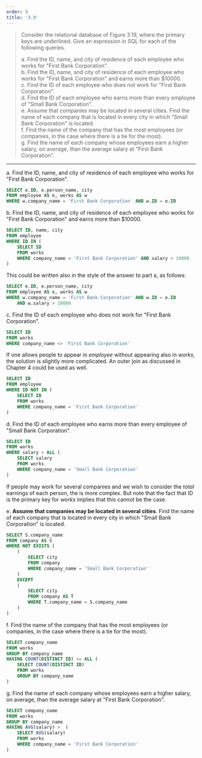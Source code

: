```yaml
---
order: 9
title: '3.9'
---
```

> Consider the relational database of Figure 3.19, where the primary keys are 
> underlined. Give an expression in SQL for each of the following queries. 
> 
> a. Find the ID, name, and city of residence of each employee who works for "First Bank Corporation". <br>
> b. Find the ID, name, and city of residence of each employee who works for "First Bank Corporation"
> and earns more than $10000. <br>
> c. Find the ID of each employee who does not work for "First Bank Corporation". <br>
> d. Find the ID of each employee who earns more than every employee of "Small Bank Corporation". <br>
> e. Assume that companies may be located in several cities. Find the name of each company that 
> is located in every city in which "Small Bank Corporation" is located. <br>
> f. Find the name of the company that has the most employees (or companies, in the case where 
> there is a tie for the most). <br>
> g. Find the name of each company whose employees earn a higher salary, on average, than the 
> average salary at "First Bank Corporation". <br>

--------------------------------


a. Find the ID, name, and city of residence of each employee who works for "First Bank Corporation".

```sql
SELECT e.ID, e.person_name, city
FROM employee AS e, works AS w
WHERE w.company_name = 'First Bank Corporation' AND w.ID = e.ID
```

b. Find the ID, name, and city of residence of each employee who works for "First Bank Corporation"
and earns more than $10000.

```sql 
SELECT ID, name, city
FROM employee 
WHERE ID IN (
    SELECT ID
    FROM works
    WHERE company_name = 'First Bank Corporation' AND salary > 10000
) 
```

This could be written also in the style of the answer to part a, as follows: 

```sql
SELECT e.ID, e.person_name, city
FROM employee AS e, works AS w
WHERE w.company_name = 'First Bank Corporation' AND w.ID = e.ID
    AND w.salary > 10000
```

c. Find the ID of each employee who does not work for "First Bank Corporation".

```sql
SELECT ID
FROM works
WHERE company_name <> 'First Bank Corporation' 
```

If one allows people to appear in _employee_ without appearing also in 
_works_, the solution is slightly more complicated. An outer join as discussed
in Chapter 4 could be used as well. 

```sql 
SELECT ID 
FROM employee
WHERE ID NOT IN (
    SELECT ID
    FROM works
    WHERE company_name = 'First Bank Corporation'
)
```

d. Find the ID of each employee who earns more than every employee of "Small Bank Corporation".

```sql
SELECT ID
FROM works
WHERE salary > ALL (
    SELECT salary
    FROM works
    WHERE company_name = 'Small Bank Corporation'
)
```

If people may work for several companies and we wish to consider the _total_ earnings of 
each person, the is more complex. But note that the fact that ID is the primary key for 
_works_ implies that this cannot be the case. 

e. **Assume that companies may be located in several cities**. Find the name of each company that 
is located in every city in which "Small Bank Corporation" is located.

```sql 
SELECT S.company_name 
FROM company AS S 
WHERE NOT EXISTS (
    (
        SELECT city
        FROM company
        WHERE company_name = 'Small Bank Corporation'
    )
    EXCEPT
    (
        SELECT city
        FROM company AS T
        WHERE T.company_name = S.company_name
    )
)
```

f. Find the name of the company that has the most employees (or companies, in the case where 
there is a tie for the most).

```sql
SELECT company_name 
FROM works
GROUP BY company_name
HAVING COUNT(DISTINCT ID) >= ALL (
    SELECT COUNT(DISTINCT ID)
    FROM works
    GROUP BY company_name
)
```

g. Find the name of each company whose employees earn a higher salary, on average, than the 
average salary at "First Bank Corporation".

```sql
SELECT company_name
FROM works
GROUP BY company_name 
HAVING AVG(salary) >  (
    SELECT AVG(salary)
    FROM works
    WHERE company_name = 'First Bank Corporation'
)
```

 